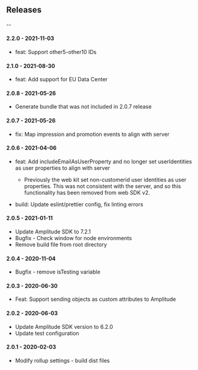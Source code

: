 ## Releases

--
#### 2.2.0 - 2021-11-03

-   feat: Support other5-other10 IDs

#### 2.1.0 - 2021-08-30

-   feat: Add support for EU Data Center

#### 2.0.8 - 2021-05-26

-   Generate bundle that was not included in 2.0.7 release 

#### 2.0.7 - 2021-05-26

-   fix: Map impression and promotion events to align with server

#### 2.0.6 - 2021-04-06

-   feat: Add includeEmailAsUserProperty and no longer set userIdentities as user properties to align with server

    -   Previously the web kit set non-customerid user identities as user properties. This was not consistent with the server, and so this functionality has been removed from web SDK v2.

-   build: Update eslint/prettier config, fix linting errors

#### 2.0.5 - 2021-01-11

-   Update Amplitude SDK to 7.2.1
-   Bugfix - Check window for node environments
-   Remove build file from root directory

#### 2.0.4 - 2020-11-04

-   Bugfix - remove isTesting variable

#### 2.0.3 - 2020-06-30

-   Feat: Support sending objects as custom attributes to Amplitude

#### 2.0.2 - 2020-06-03

-   Update Amplitude SDK version to 6.2.0
-   Update test configuration

#### 2.0.1 - 2020-02-03

-   Modify rollup settings - build dist files
